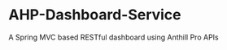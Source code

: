 AHP-Dashboard-Service
=====================

A Spring MVC based RESTful dashboard using Anthill Pro APIs